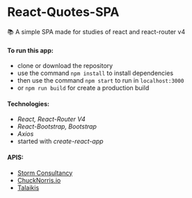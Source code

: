 # React-Quotes-SPA
:books: A simple SPA made for studies of react and react-router v4

#### To run this app: 
- clone or download the repository
- use the command `npm install` to install dependencies
- then use the command `npm start` to run in `localhost:3000`
- or `npm run build` for create a production build 

#### Technologies: 
- *React, React-Router V4*
- *React-Bootstrap, Bootstrap*
- *Axios*
- started with *create-react-app*

#### APIS: 
- [Storm Consultancy](http://quotes.stormconsultancy.co.uk/api)
- [ChuckNorris.io](https://api.chucknorris.io)
- [Talaikis](https://talaikis.com/random_quotes_api)
